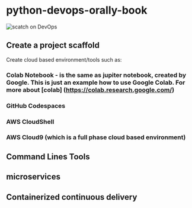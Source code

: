 # python-devops-orally-book

![scatch on DevOps](https://user-images.githubusercontent.com/101976727/229347390-d22a1b00-c970-4c82-8ea7-9cdcbeeaedbc.png)

## Create a project scaffold
Create cloud based environment/tools such as:
### Colab Notebook - is the same as jupiter notebook, created by Google. This is just an example how to use Google Colab. For more about [colab] (https://colab.research.google.com/)

### GitHub Codespaces
### AWS CloudShell 
### AWS Cloud9 (which is a full phase cloud based environment)



## Command Lines Tools



## microservices



## Containerized continuous delivery 
